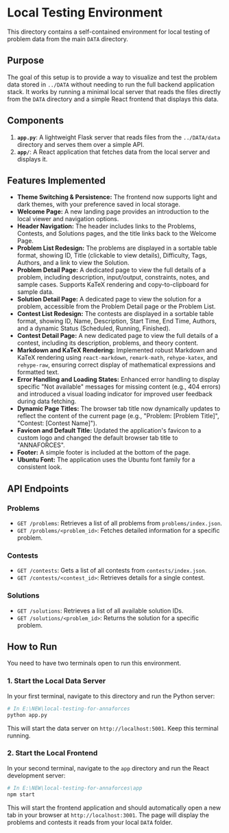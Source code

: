 # Local Testing Environment

This directory contains a self-contained environment for local testing of problem data from the main `DATA` directory.

## Purpose

The goal of this setup is to provide a way to visualize and test the problem data stored in `../DATA` without needing to run the full backend application stack. It works by running a minimal local server that reads the files directly from the `DATA` directory and a simple React frontend that displays this data.

## Components

1.  **`app.py`**: A lightweight Flask server that reads files from the `../DATA/data` directory and serves them over a simple API.
2.  **`app/`**: A React application that fetches data from the local server and displays it.

## Features Implemented

*   **Theme Switching & Persistence:** The frontend now supports light and dark themes, with your preference saved in local storage.
*   **Welcome Page:** A new landing page provides an introduction to the local viewer and navigation options.
*   **Header Navigation:** The header includes links to the Problems, Contests, and Solutions pages, and the title links back to the Welcome Page.
*   **Problem List Redesign:** The problems are displayed in a sortable table format, showing ID, Title (clickable to view details), Difficulty, Tags, Authors, and a link to view the Solution.
*   **Problem Detail Page:** A dedicated page to view the full details of a problem, including description, input/output, constraints, notes, and sample cases. Supports KaTeX rendering and copy-to-clipboard for sample data.
*   **Solution Detail Page:** A dedicated page to view the solution for a problem, accessible from the Problem Detail page or the Problem List.
*   **Contest List Redesign:** The contests are displayed in a sortable table format, showing ID, Name, Description, Start Time, End Time, Authors, and a dynamic Status (Scheduled, Running, Finished).
*   **Contest Detail Page:** A new dedicated page to view the full details of a contest, including its description, problems, and theory content.
*   **Markdown and KaTeX Rendering:** Implemented robust Markdown and KaTeX rendering using `react-markdown`, `remark-math`, `rehype-katex`, and `rehype-raw`, ensuring correct display of mathematical expressions and formatted text.
*   **Error Handling and Loading States:** Enhanced error handling to display specific "Not available" messages for missing content (e.g., 404 errors) and introduced a visual loading indicator for improved user feedback during data fetching.
*   **Dynamic Page Titles:** The browser tab title now dynamically updates to reflect the content of the current page (e.g., "Problem: [Problem Title]", "Contest: [Contest Name]").
*   **Favicon and Default Title:** Updated the application's favicon to a custom logo and changed the default browser tab title to "ANNAFORCES".
*   **Footer:** A simple footer is included at the bottom of the page.
*   **Ubuntu Font:** The application uses the Ubuntu font family for a consistent look.

## API Endpoints

### Problems

*   `GET /problems`: Retrieves a list of all problems from `problems/index.json`.
*   `GET /problems/<problem_id>`: Fetches detailed information for a specific problem.

### Contests

*   `GET /contests`: Gets a list of all contests from `contests/index.json`.
*   `GET /contests/<contest_id>`: Retrieves details for a single contest.

### Solutions

*   `GET /solutions`: Retrieves a list of all available solution IDs.
*   `GET /solutions/<problem_id>`: Returns the solution for a specific problem.

## How to Run

You need to have two terminals open to run this environment.

### 1. Start the Local Data Server

In your first terminal, navigate to this directory and run the Python server:

```bash
# In E:\NEW\local-testing-for-annaforces
python app.py
```

This will start the data server on `http://localhost:5001`. Keep this terminal running.

### 2. Start the Local Frontend

In your second terminal, navigate to the `app` directory and run the React development server:

```bash
# In E:\NEW\local-testing-for-annaforces\app
npm start
```

This will start the frontend application and should automatically open a new tab in your browser at `http://localhost:3001`. The page will display the problems and contests it reads from your local `DATA` folder.
